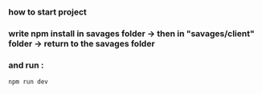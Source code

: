 ### how to start project

### write npm install in savages folder -> then in "savages/client" folder -> return to the savages folder 
### and run : 
    npm run dev

